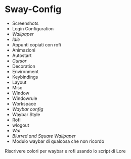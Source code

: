 # Sway-Config

- Screenshots
- Login Configuration
- _Wallpaper_
- _Idle_ 
- Appunti copiati con rofi
- Animazioni
- Autostart
- _Cursor_
- Decoration
- Environment
- Keybindings
- Layout
- Misc
- Window
- Windowrule
- Workspace
- _Waybar config_ 
- Waybar Style
- Rofi
- wlogout
- _Wal_
- _Blurred and Square Wallpaper_
- Modulo waybar di qualcosa che non ricordo

Riscrivere colori per waybar e rofi usando lo script di Lore